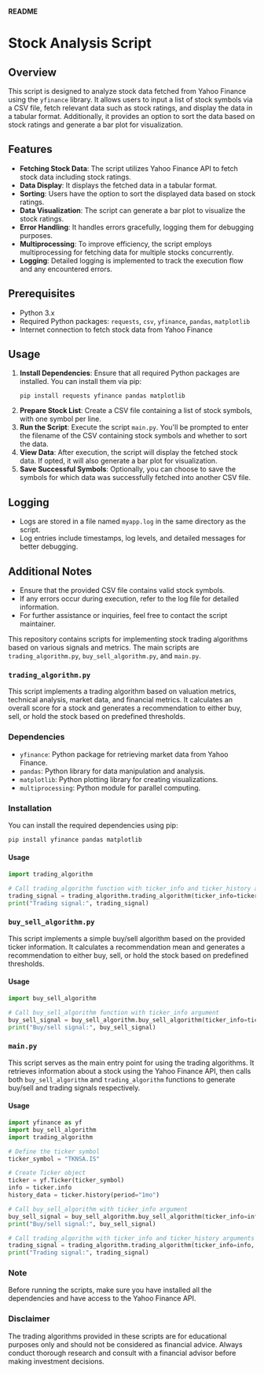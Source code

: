 **README**

# Stock Analysis Script

## Overview
This script is designed to analyze stock data fetched from Yahoo Finance using the `yfinance` library. It allows users to input a list of stock symbols via a CSV file, fetch relevant data such as stock ratings, and display the data in a tabular format. Additionally, it provides an option to sort the data based on stock ratings and generate a bar plot for visualization.

## Features
- **Fetching Stock Data**: The script utilizes Yahoo Finance API to fetch stock data including stock ratings.
- **Data Display**: It displays the fetched data in a tabular format.
- **Sorting**: Users have the option to sort the displayed data based on stock ratings.
- **Data Visualization**: The script can generate a bar plot to visualize the stock ratings.
- **Error Handling**: It handles errors gracefully, logging them for debugging purposes.
- **Multiprocessing**: To improve efficiency, the script employs multiprocessing for fetching data for multiple stocks concurrently.
- **Logging**: Detailed logging is implemented to track the execution flow and any encountered errors.

## Prerequisites
- Python 3.x
- Required Python packages: `requests`, `csv`, `yfinance`, `pandas`, `matplotlib`
- Internet connection to fetch stock data from Yahoo Finance

## Usage
1. **Install Dependencies**: Ensure that all required Python packages are installed. You can install them via pip:
   ```
   pip install requests yfinance pandas matplotlib
   ```
2. **Prepare Stock List**: Create a CSV file containing a list of stock symbols, with one symbol per line.
3. **Run the Script**: Execute the script `main.py`. You'll be prompted to enter the filename of the CSV containing stock symbols and whether to sort the data.
4. **View Data**: After execution, the script will display the fetched stock data. If opted, it will also generate a bar plot for visualization.
5. **Save Successful Symbols**: Optionally, you can choose to save the symbols for which data was successfully fetched into another CSV file.

## Logging
- Logs are stored in a file named `myapp.log` in the same directory as the script.
- Log entries include timestamps, log levels, and detailed messages for better debugging.

## Additional Notes
- Ensure that the provided CSV file contains valid stock symbols.
- If any errors occur during execution, refer to the log file for detailed information.
- For further assistance or inquiries, feel free to contact the script maintainer.


This repository contains scripts for implementing stock trading algorithms based on various signals and metrics. The main scripts are `trading_algorithm.py`, `buy_sell_algorithm.py`, and `main.py`.

### `trading_algorithm.py`

This script implements a trading algorithm based on valuation metrics, technical analysis, market data, and financial metrics. It calculates an overall score for a stock and generates a recommendation to either buy, sell, or hold the stock based on predefined thresholds.

### Dependencies
- `yfinance`: Python package for retrieving market data from Yahoo Finance.
- `pandas`: Python library for data manipulation and analysis.
- `matplotlib`: Python plotting library for creating visualizations.
- `multiprocessing`: Python module for parallel computing.

### Installation
You can install the required dependencies using pip:

```bash
pip install yfinance pandas matplotlib
```

#### Usage
```python
import trading_algorithm

# Call trading_algorithm function with ticker_info and ticker_history arguments
trading_signal = trading_algorithm.trading_algorithm(ticker_info=ticker_info, ticker_history=ticker_history)
print("Trading signal:", trading_signal)
```

### `buy_sell_algorithm.py`

This script implements a simple buy/sell algorithm based on the provided ticker information. It calculates a recommendation mean and generates a recommendation to either buy, sell, or hold the stock based on predefined thresholds.

#### Usage
```python
import buy_sell_algorithm

# Call buy_sell_algorithm function with ticker_info argument
buy_sell_signal = buy_sell_algorithm.buy_sell_algorithm(ticker_info=ticker_info)
print("Buy/sell signal:", buy_sell_signal)
```

### `main.py`

This script serves as the main entry point for using the trading algorithms. It retrieves information about a stock using the Yahoo Finance API, then calls both `buy_sell_algorithm` and `trading_algorithm` functions to generate buy/sell and trading signals respectively.

#### Usage
```python
import yfinance as yf
import buy_sell_algorithm
import trading_algorithm

# Define the ticker symbol
ticker_symbol = "TKNSA.IS"

# Create Ticker object
ticker = yf.Ticker(ticker_symbol)
info = ticker.info
history_data = ticker.history(period="1mo")

# Call buy_sell_algorithm with ticker_info argument
buy_sell_signal = buy_sell_algorithm.buy_sell_algorithm(ticker_info=info)
print("Buy/sell signal:", buy_sell_signal)

# Call trading_algorithm with ticker_info and ticker_history arguments
trading_signal = trading_algorithm.trading_algorithm(ticker_info=info, ticker_history=history_data)
print("Trading signal:", trading_signal)
```

### Note
Before running the scripts, make sure you have installed all the dependencies and have access to the Yahoo Finance API.

### Disclaimer
The trading algorithms provided in these scripts are for educational purposes only and should not be considered as financial advice. Always conduct thorough research and consult with a financial advisor before making investment decisions.



